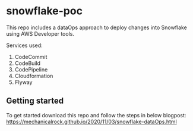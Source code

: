 # snowflake-poc

This repo includes a dataOps approach to deploy changes into Snowflake using AWS Developer tools.

Services used: 
1. CodeCommit
2. CodeBuild
3. CodePipeline
4. Cloudformation
5. Flyway

## Getting started

To get started download this repo and follow the steps in below blogpost:
https://mechanicalrock.github.io/2020/11/03/snowflake-dataOps.html

